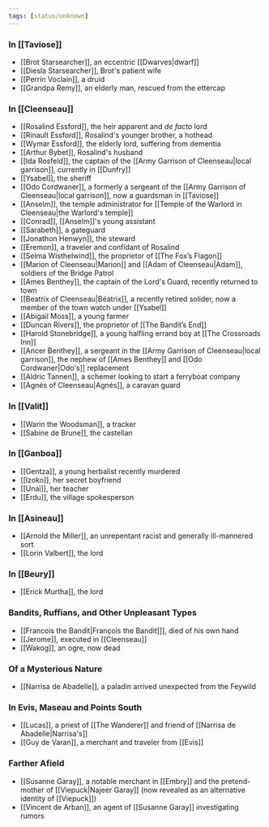 ```yaml
---
tags: [status/unknown]
---
```


### In [[Taviose]]

* [[Brot Starsearcher]], an eccentric [[Dwarves|dwarf]]
* [[Diesla Starsearcher]], Brot's patient wife
* [[Perrin Voclain]], a druid
* [[Grandpa Remy]], an elderly man, rescued from the ettercap

### In [[Cleenseau]]

* [[Rosalind Essford]], the heir apparent and *de facto* lord
* [[Rinault Essford]], Rosalind's younger brother, a hothead
* [[Wymar Essford]], the elderly lord, suffering from dementia
* [[Arthur Bybet]], Rosalind's husband
* [[Ida Rosfeld]], the captain of the [[Army Garrison of Cleenseau|local garrison]], currently in [[Dunfry]]
* [[Ysabel]], the sheriff
* [[Odo Cordwaner]], a formerly a sergeant of the [[Army Garrison of Cleenseau|local garrison]], now a guardsman in [[Taviose]]
* [[Anselm]], the temple administrator for [[Temple of the Warlord in Cleenseau|the Warlord's temple]]
* [[Conrad]], [[Anselm]]'s young assistant
* [[Sarabeth]], a gateguard
* [[Jonathon Henwyn]], the steward
* [[Eremon]], a traveler and confidant of Rosalind
* [[Selma Wisthelwind]], the proprietor of [[The Fox’s Flagon]]
* [[Marion of Cleenseau|Marion]] and [[Adam of Cleenseau|Adam]], soldiers of the Bridge Patrol
* [[Ames Benthey]], the captain of the Lord's Guard, recently returned to town
* [[Beatrix of Cleenseau|Béatrix]], a recently retired solider, now a member of the town watch under [[Ysabel]]
* [[Abigail Moss]], a young farmer
* [[Duncan Rivers]], the proprietor of [[The Bandit’s End]]
* [[Harold Stonebridge]], a young halfling errand boy at [[The Crossroads Inn]]
* [[Ancer Benthey]], a sergeant in the [[Army Garrison of Cleenseau|local garrison]], the nephew of [[Ames Benthey]] and [[Odo Cordwaner|Odo's]] replacement
* [[Aldric Tannen]], a schemer looking to start a ferryboat company
* [[Agnés of Cleenseau|Agnés]], a caravan guard 
### In [[Valit]]

* [[Warin the Woodsman]], a tracker
* [[Sabine de Brune]], the castellan

### In [[Ganboa]]

* [[Gentza]], a young herbalist recently murdered
* [[Izoko]], her secret boyfriend
* [[Unai]], her teacher
* [[Erdu]], the village spokesperson
### In [[Asineau]]

* [[Arnold the Miller]], an unrepentant racist and generally ill-mannered sort
* [[Lorin Valbert]], the lord

### In [[Beury]]

* [[Erick Murtha]], the lord

### Bandits, Ruffians, and Other Unpleasant Types

* [[Francois the Bandit|François the Bandit]]], died of his own hand
* [[Jerome]], executed in [[Cleenseau]]
* [[Wakog]], an ogre, now dead

### Of a Mysterious Nature

* [[Narrisa de Abadelle]], a paladin arrived unexpected from the Feywild

### In Evis, Maseau and Points South

* [[Lucas]], a priest of [[The Wanderer]] and friend of [[Narrisa de Abadelle|Narrisa's]]
* [[Guy de Varan]], a merchant and traveler from [[Evis]]

### Farther Afield

* [[Susanne Garay]], a notable merchant in [[Embry]] and the pretend-mother of [[Viepuck|Najeer Garay]] (now revealed as an alternative identity of [[Viepuck]])
* [[Vincent de Arban]], an agent of [[Susanne Garay]] investigating rumors